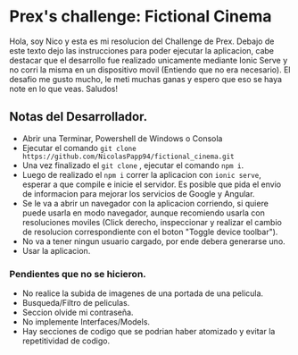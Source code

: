 # Prex's challenge: Fictional Cinema

Hola, soy Nico y esta es mi resolucion del Challenge de Prex. Debajo de este texto dejo las instrucciones para poder ejecutar la aplicacion, cabe destacar que el desarrollo fue realizado unicamente mediante Ionic Serve y no corri la misma en un dispositivo movil (Entiendo que no era necesario). El desafio me gusto mucho, le meti muchas ganas y espero que eso se haya note en lo que veas. Saludos!

## Notas del Desarrollador.

- Abrir una Terminar, Powershell de Windows o Consola 
- Ejecutar el comando `git clone https://github.com/NicolasPapp94/fictional_cinema.git`
- Una vez finalizado el `git clone` , ejecutar el comando `npm i`.
- Luego de realizado el `npm i` correr la aplicacion con `ionic serve`, esperar a que compile e inicie el servidor. Es posible que pida el envio de informacion 
para mejorar los servicios de Google y Angular.
- Se le va a abrir un navegador con la aplicacion corriendo, si quiere puede usarla en modo navegador, aunque recomiendo usarla con resoluciones moviles (Click derecho,
inspeccionar y realizar el cambio de resolucion correspondiente con el boton "Toggle device toolbar").
- No va a tener ningun usuario cargado, por ende debera generarse uno.
- Usar la aplicacion.

### Pendientes que no se hicieron.

- No realice la subida de imagenes de una portada de una pelicula.
- Busqueda/Filtro de peliculas.
- Seccion olvide mi contraseña. 
- No implemente Interfaces/Models.
- Hay secciones de codigo que se podrian haber atomizado y evitar la repetitividad de codigo.
